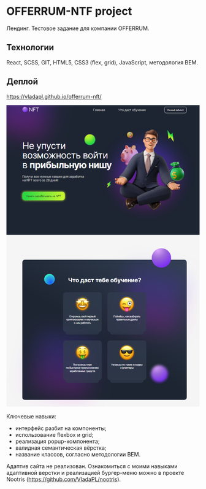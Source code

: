 # OFFERRUM-NTF project

Лендинг. Тестовое задание для компании OFFERRUM.

## Технологии

React, SCSS, GIT, HTML5, CSS3 (flex, grid), JavaScript, методология BEM.

## Деплой

https://vladapl.github.io/offerrum-nft/


![](https://github.com/VladaPL/offerrum-nft/raw/master/img-readme.png)


Ключевые навыки:

-   интерфейс разбит на компоненты;
-   использование flexbox и grid;
-   реализация popup-компонента;
-   валидная семантическая вёрстка;
-   название классов, согласно методологии BEM.

Адаптив сайта не реализован.
Ознакомиться с моими навыками адаптивной верстки и реализацией бургер-меню можно в проекте Nootris (https://github.com/VladaPL/nootris).
